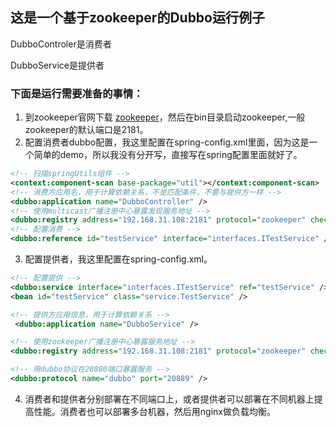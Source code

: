 ## 这是一个基于zookeeper的Dubbo运行例子
<p>DubboControler是消费者</p>
<p>DubboService是提供者</p>

### 下面是运行需要准备的事情：
1. 到zookeeper官网下载 [zookeeper](https://mirrors.tuna.tsinghua.edu.cn/apache/zookeeper/zookeeper-3.4.8/zookeeper-3.4.8.tar.gz)，然后在bin目录启动zookeeper,一般zookeeper的默认端口是2181。
2. 配置消费者dubbo配置，我这里配置在spring-config.xml里面，因为这是一个简单的demo，所以我没有分开写，直接写在spring配置里面就好了。
```xml
<!-- 扫描springUtils组件 -->
<context:component-scan base-package="util"></context:component-scan>
<!-- 消费方应用名，用于计算依赖关系，不是匹配条件，不要与提供方一样 -->
<dubbo:application name="DubboController" />
<!-- 使用multicast广播注册中心暴露发现服务地址 -->
<dubbo:registry address="192.168.31.108:2181" protocol="zookeeper" check="false"/>
<!-- 配置消费 -->
<dubbo:reference id="testService" interface="interfaces.ITestService" />
```
3. 配置提供者，我这里配置在spring-config.xml。
```xml
<!-- 配置提供 -->
<dubbo:service interface="interfaces.ITestService" ref="testService" />
<bean id="testService" class="service.TestService" />

<!-- 提供方应用信息，用于计算依赖关系 -->
 <dubbo:application name="DubboService" />

<!-- 使用zookeeper广播注册中心暴露服务地址 -->
<dubbo:registry address="192.168.31.108:2181" protocol="zookeeper" check="false"/>

<!-- 用dubbo协议在20880端口暴露服务 -->
<dubbo:protocol name="dubbo" port="20889" />
```

4. 消费者和提供者分别部署在不同端口上，或者提供者可以部署在不同机器上提高性能。消费者也可以部署多台机器，然后用nginx做负载均衡。

